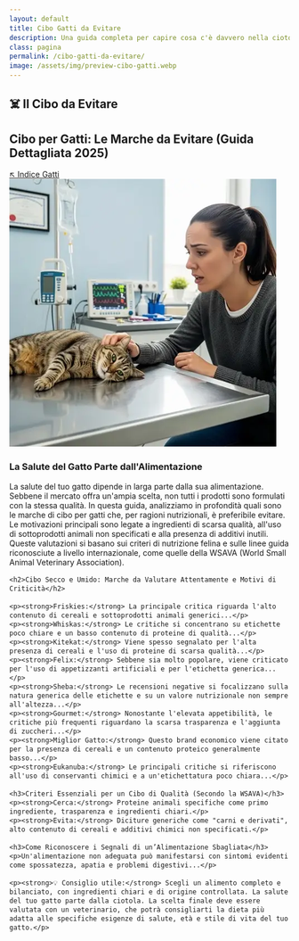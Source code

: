 ```yaml
---
layout: default
title: Cibo Gatti da Evitare
description: Una guida completa per capire cosa c'è davvero nella ciotola del tuo amico felino.
class: pagina
permalink: /cibo-gatti-da-evitare/
image: /assets/img/preview-cibo-gatti.webp
---
```


<main class="layout-wrapper">

  <!-- 📝 INTRODUZIONE -->
  <section class="intro">
    <h1 class="main-title-centered">☠️️ Il Cibo da Evitare</h1>
    <h2 class="small-title">
      Cibo per Gatti: Le Marche da Evitare (Guida Dettagliata 2025)
    </h2>
    <div class="btn-wrapper-outside">
      <a href="/index-tutto-gatti/" class="btn-indice" aria-label="Vai all’indice gatti">
        ↖️ Indice Gatti
      </a>
    </div>
  </section>

  <!-- 🖼️ IMMAGINE HERO -->
  <section class="square-grid">
    <div class="content-square">
      <img src="/assets/img/2-Cibo-Gatti-Le-Marche-Da-Evitare-480.webp" alt="Gatto ammalato dal veterinario padrona preoccupata">
      <div class="hero-col text-side">
        <h3>La Salute del Gatto Parte dall'Alimentazione</h3>
        <div class="description">
          La salute del tuo gatto dipende in larga parte dalla sua alimentazione. Sebbene il mercato offra un'ampia scelta, non tutti i prodotti sono formulati con la stessa qualità. In questa guida, analizziamo in profondità quali sono le marche di cibo per gatti che, per ragioni nutrizionali, è preferibile evitare. Le motivazioni principali sono legate a ingredienti di scarsa qualità, all'uso di sottoprodotti animali non specificati e alla presenza di additivi inutili. Queste valutazioni si basano sui criteri di nutrizione felina e sulle linee guida riconosciute a livello internazionale, come quelle della WSAVA (World Small Animal Veterinary Association).
        </div>
      </div>
    </div>
  </section>

  <!-- 📚 CONTENUTO TESTUALE -->
  <section class="text-block">

    <h2>Cibo Secco e Umido: Marche da Valutare Attentamente e Motivi di Criticità</h2>

    <p><strong>Friskies:</strong> La principale critica riguarda l'alto contenuto di cereali e sottoprodotti animali generici...</p>
    <p><strong>Whiskas:</strong> Le critiche si concentrano su etichette poco chiare e un basso contenuto di proteine di qualità...</p>
    <p><strong>Kitekat:</strong> Viene spesso segnalato per l'alta presenza di cereali e l'uso di proteine di scarsa qualità...</p>
    <p><strong>Felix:</strong> Sebbene sia molto popolare, viene criticato per l'uso di appetizzanti artificiali e per l'etichetta generica...</p>
    <p><strong>Sheba:</strong> Le recensioni negative si focalizzano sulla natura generica delle etichette e su un valore nutrizionale non sempre all'altezza...</p>
    <p><strong>Gourmet:</strong> Nonostante l'elevata appetibilità, le critiche più frequenti riguardano la scarsa trasparenza e l'aggiunta di zuccheri...</p>
    <p><strong>Miglior Gatto:</strong> Questo brand economico viene citato per la presenza di cereali e un contenuto proteico generalmente basso...</p>
    <p><strong>Eukanuba:</strong> Le principali critiche si riferiscono all'uso di conservanti chimici e a un'etichettatura poco chiara...</p>

    <h3>Criteri Essenziali per un Cibo di Qualità (Secondo la WSAVA)</h3>
    <p><strong>Cerca:</strong> Proteine animali specifiche come primo ingrediente, trasparenza e ingredienti chiari.</p>
    <p><strong>Evita:</strong> Diciture generiche come "carni e derivati", alto contenuto di cereali e additivi chimici non specificati.</p>

    <h3>Come Riconoscere i Segnali di un’Alimentazione Sbagliata</h3>
    <p>Un'alimentazione non adeguata può manifestarsi con sintomi evidenti come spossatezza, apatia e problemi digestivi...</p>

    <p><strong>💡 Consiglio utile:</strong> Scegli un alimento completo e bilanciato, con ingredienti chiari e di origine controllata. La salute del tuo gatto parte dalla ciotola. La scelta finale deve essere valutata con un veterinario, che potrà consigliarti la dieta più adatta alle specifiche esigenze di salute, età e stile di vita del tuo gatto.</p>
  </section>

</main>
